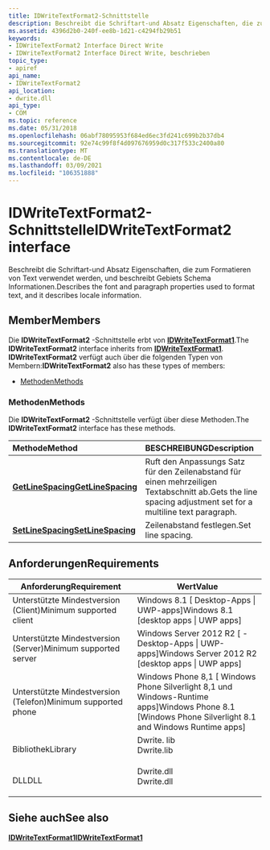 ```yaml
---
title: IDWriteTextFormat2-Schnittstelle
description: Beschreibt die Schriftart-und Absatz Eigenschaften, die zum Formatieren von Text verwendet werden, und beschreibt Gebiets Schema Informationen. | IDWriteTextFormat2-Schnittstelle
ms.assetid: 4396d2b0-240f-ee8b-1d21-c4294fb29b51
keywords:
- IDWriteTextFormat2 Interface Direct Write
- IDWriteTextFormat2 Interface Direct Write, beschrieben
topic_type:
- apiref
api_name:
- IDWriteTextFormat2
api_location:
- dwrite.dll
api_type:
- COM
ms.topic: reference
ms.date: 05/31/2018
ms.openlocfilehash: 06abf78095953f684ed6ec3fd241c699b2b37db4
ms.sourcegitcommit: 92e74c99f8f4d097676959d0c317f533c2400a80
ms.translationtype: MT
ms.contentlocale: de-DE
ms.lasthandoff: 03/09/2021
ms.locfileid: "106351888"
---
```

# <a name="idwritetextformat2-interface"></a><span data-ttu-id="2d898-106">IDWriteTextFormat2-Schnittstelle</span><span class="sxs-lookup"><span data-stu-id="2d898-106">IDWriteTextFormat2 interface</span></span>

<span data-ttu-id="2d898-107">Beschreibt die Schriftart-und Absatz Eigenschaften, die zum Formatieren von Text verwendet werden, und beschreibt Gebiets Schema Informationen.</span><span class="sxs-lookup"><span data-stu-id="2d898-107">Describes the font and paragraph properties used to format text, and it describes locale information.</span></span>

## <a name="members"></a><span data-ttu-id="2d898-108">Member</span><span class="sxs-lookup"><span data-stu-id="2d898-108">Members</span></span>

<span data-ttu-id="2d898-109">Die **IDWriteTextFormat2** -Schnittstelle erbt von [**IDWriteTextFormat1**](idwritetextformat1.md).</span><span class="sxs-lookup"><span data-stu-id="2d898-109">The **IDWriteTextFormat2** interface inherits from [**IDWriteTextFormat1**](idwritetextformat1.md).</span></span> <span data-ttu-id="2d898-110">**IDWriteTextFormat2** verfügt auch über die folgenden Typen von Membern:</span><span class="sxs-lookup"><span data-stu-id="2d898-110">**IDWriteTextFormat2** also has these types of members:</span></span>

-   [<span data-ttu-id="2d898-111">Methoden</span><span class="sxs-lookup"><span data-stu-id="2d898-111">Methods</span></span>](#methods)

### <a name="methods"></a><span data-ttu-id="2d898-112">Methoden</span><span class="sxs-lookup"><span data-stu-id="2d898-112">Methods</span></span>

<span data-ttu-id="2d898-113">Die **IDWriteTextFormat2** -Schnittstelle verfügt über diese Methoden.</span><span class="sxs-lookup"><span data-stu-id="2d898-113">The **IDWriteTextFormat2** interface has these methods.</span></span>



| <span data-ttu-id="2d898-114">Methode</span><span class="sxs-lookup"><span data-stu-id="2d898-114">Method</span></span>                                                      | <span data-ttu-id="2d898-115">BESCHREIBUNG</span><span class="sxs-lookup"><span data-stu-id="2d898-115">Description</span></span>                                                                      |
|:------------------------------------------------------------|:---------------------------------------------------------------------------------|
| [<span data-ttu-id="2d898-116">**GetLineSpacing**</span><span class="sxs-lookup"><span data-stu-id="2d898-116">**GetLineSpacing**</span></span>](/windows/win32/api/dwrite_3/nf-dwrite_3-idwritetextformat2-getlinespacing) | <span data-ttu-id="2d898-117">Ruft den Anpassungs Satz für den Zeilenabstand für einen mehrzeiligen Textabschnitt ab.</span><span class="sxs-lookup"><span data-stu-id="2d898-117">Gets the line spacing adjustment set for a multiline text paragraph.</span></span> <br/> |
| [<span data-ttu-id="2d898-118">**SetLineSpacing**</span><span class="sxs-lookup"><span data-stu-id="2d898-118">**SetLineSpacing**</span></span>](idwritetextformat2-setlinespacing.md) | <span data-ttu-id="2d898-119">Zeilenabstand festlegen.</span><span class="sxs-lookup"><span data-stu-id="2d898-119">Set line spacing.</span></span><br/>                                                     |



 

## <a name="requirements"></a><span data-ttu-id="2d898-120">Anforderungen</span><span class="sxs-lookup"><span data-stu-id="2d898-120">Requirements</span></span>



| <span data-ttu-id="2d898-121">Anforderung</span><span class="sxs-lookup"><span data-stu-id="2d898-121">Requirement</span></span> | <span data-ttu-id="2d898-122">Wert</span><span class="sxs-lookup"><span data-stu-id="2d898-122">Value</span></span> |
|-------------------------------------|-----------------------------------------------------------------------------------------|
| <span data-ttu-id="2d898-123">Unterstützte Mindestversion (Client)</span><span class="sxs-lookup"><span data-stu-id="2d898-123">Minimum supported client</span></span><br/> | <span data-ttu-id="2d898-124">Windows 8.1 \[ Desktop-Apps \| UWP-apps\]</span><span class="sxs-lookup"><span data-stu-id="2d898-124">Windows 8.1 \[desktop apps \| UWP apps\]</span></span><br/>                                     |
| <span data-ttu-id="2d898-125">Unterstützte Mindestversion (Server)</span><span class="sxs-lookup"><span data-stu-id="2d898-125">Minimum supported server</span></span><br/> | <span data-ttu-id="2d898-126">Windows Server 2012 R2 \[ -Desktop-Apps \| UWP-apps\]</span><span class="sxs-lookup"><span data-stu-id="2d898-126">Windows Server 2012 R2 \[desktop apps \| UWP apps\]</span></span><br/>                          |
| <span data-ttu-id="2d898-127">Unterstützte Mindestversion (Telefon)</span><span class="sxs-lookup"><span data-stu-id="2d898-127">Minimum supported phone</span></span><br/>  | <span data-ttu-id="2d898-128">Windows Phone 8,1 \[ Windows Phone Silverlight 8,1 und Windows-Runtime apps\]</span><span class="sxs-lookup"><span data-stu-id="2d898-128">Windows Phone 8.1 \[Windows Phone Silverlight 8.1 and Windows Runtime apps\]</span></span><br/> |
| <span data-ttu-id="2d898-129">Bibliothek</span><span class="sxs-lookup"><span data-stu-id="2d898-129">Library</span></span><br/>                  | <dl> <span data-ttu-id="2d898-130"><dt>Dwrite. lib</dt></span><span class="sxs-lookup"><span data-stu-id="2d898-130"><dt>Dwrite.lib</dt></span></span> </dl>   |
| <span data-ttu-id="2d898-131">DLL</span><span class="sxs-lookup"><span data-stu-id="2d898-131">DLL</span></span><br/>                      | <dl> <span data-ttu-id="2d898-132"><dt>Dwrite.dll</dt></span><span class="sxs-lookup"><span data-stu-id="2d898-132"><dt>Dwrite.dll</dt></span></span> </dl>   |



## <a name="see-also"></a><span data-ttu-id="2d898-133">Siehe auch</span><span class="sxs-lookup"><span data-stu-id="2d898-133">See also</span></span>

<dl> <dt>

[<span data-ttu-id="2d898-134">**IDWriteTextFormat1**</span><span class="sxs-lookup"><span data-stu-id="2d898-134">**IDWriteTextFormat1**</span></span>](idwritetextformat1.md)
</dt> </dl>

 

